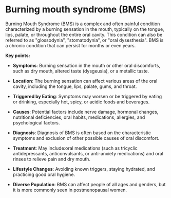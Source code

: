 # Burning mouth syndrome (BMS)

Burning Mouth Syndrome (BMS) is a complex and often painful condition characterized by a burning sensation in the mouth, typically on the tongue, lips, palate, or throughout the entire oral cavity. This condition can also be referred to as "glossodynia", "stomatodynia", or "oral dysesthesia". BMS is a chronic condition that can persist for months or even years.

**Key points:**

* **Symptoms**: Burning sensation in the mouth or other oral discomforts, such as dry mouth, altered taste (dysgeusia), or a metallic taste.

* **Location**:  The burning sensation can affect various areas of the oral cavity, including the tongue, lips, palate, gums, and throat.

* **Triggered by Eating**:  Symptoms may worsen or be triggered by eating or drinking, especially hot, spicy, or acidic foods and beverages.

* **Causes**:  Potential factors include nerve damage, hormonal changes, nutritional deficiencies, oral habits, medications, allergies, and psychological factors.

* **Diagnosis**:  Diagnosis of BMS is often based on the characteristic symptoms and exclusion of other possible causes of oral discomfort.

* **Treatment**:  May include:oral medications (such as tricyclic antidepressants, anticonvulsants, or anti-anxiety medications) and oral rinses to relieve pain and dry mouth.

* **Lifestyle Changes**:  Avoiding known triggers, staying hydrated, and practicing good oral hygiene.

* **Diverse Population**:  BMS can affect people of all ages and genders, but it is more commonly seen in postmenopausal women.

